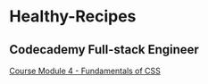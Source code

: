 # Healthy-Recipes
## Codecademy Full-stack Engineer 

[Course Module 4 - Fundamentals of CSS](https://www.codecademy.com/paths/full-stack-engineer-career-path/tracks/fscp-22-fundamentals-of-css/modules/wdcp-22-learn-css-selectors-and-visual-rules/projects/css-selectors-1)

